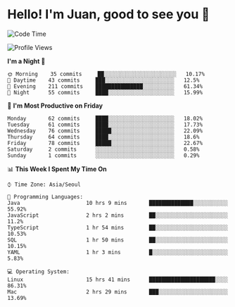 # Hello! I'm Juan, good to see you 👋

<!--
**Y-k-Y/Y-k-Y** is a ✨ _special_ ✨ repository because its `README.md` (this file) appears on your GitHub profile.

Here are some ideas to get you started:

- 🔭 I’m currently working on ...
- 🌱 I’m currently learning ...
- 👯 I’m looking to collaborate on ...
- 🤔 I’m looking for help with ...
- 💬 Ask me about ...
- 📫 How to reach me: ...
- 😄 Pronouns: ...
- ⚡ Fun fact: ...
-->
<!--
![Profile views](https://gpvc.arturio.dev/Y-k-Y)

[![Omid Nikrah StackOverflow](https://github-readme-stackoverflow.vercel.app/?userID=9517076)](https://stackoverflow.com/users/9517076/i-have-10-fingers)
-->

<!--START_SECTION:waka-->
![Code Time](http://img.shields.io/badge/Code%20Time-456%20hrs%2016%20mins-blue)

![Profile Views](http://img.shields.io/badge/Profile%20Views-0-blue)

**I'm a Night 🦉** 

```text
🌞 Morning    35 commits     ██░░░░░░░░░░░░░░░░░░░░░░░   10.17% 
🌆 Daytime    43 commits     ███░░░░░░░░░░░░░░░░░░░░░░   12.5% 
🌃 Evening    211 commits    ███████████████░░░░░░░░░░   61.34% 
🌙 Night      55 commits     ████░░░░░░░░░░░░░░░░░░░░░   15.99%

```
📅 **I'm Most Productive on Friday** 

```text
Monday       62 commits     ████░░░░░░░░░░░░░░░░░░░░░   18.02% 
Tuesday      61 commits     ████░░░░░░░░░░░░░░░░░░░░░   17.73% 
Wednesday    76 commits     █████░░░░░░░░░░░░░░░░░░░░   22.09% 
Thursday     64 commits     ████░░░░░░░░░░░░░░░░░░░░░   18.6% 
Friday       78 commits     █████░░░░░░░░░░░░░░░░░░░░   22.67% 
Saturday     2 commits      ░░░░░░░░░░░░░░░░░░░░░░░░░   0.58% 
Sunday       1 commits      ░░░░░░░░░░░░░░░░░░░░░░░░░   0.29%

```


📊 **This Week I Spent My Time On** 

```text
⌚︎ Time Zone: Asia/Seoul

💬 Programming Languages: 
Java                     10 hrs 9 mins       ██████████████░░░░░░░░░░░   55.92% 
JavaScript               2 hrs 2 mins        ██░░░░░░░░░░░░░░░░░░░░░░░   11.2% 
TypeScript               1 hr 54 mins        ██░░░░░░░░░░░░░░░░░░░░░░░   10.53% 
SQL                      1 hr 50 mins        ██░░░░░░░░░░░░░░░░░░░░░░░   10.15% 
YAML                     1 hr 3 mins         █░░░░░░░░░░░░░░░░░░░░░░░░   5.83%

💻 Operating System: 
Linux                    15 hrs 41 mins      █████████████████████░░░░   86.31% 
Mac                      2 hrs 29 mins       ███░░░░░░░░░░░░░░░░░░░░░░   13.69%

```


<!--END_SECTION:waka-->
